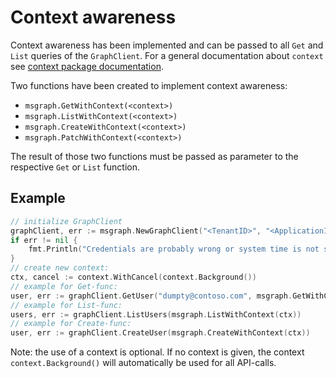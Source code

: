 # Context awareness

Context awareness has been implemented and can be passed to all `Get` and `List` queries of the `GraphClient`. For a general documentation about `context` see [context package documentation](https://pkg.go.dev/context).

Two functions have been created to implement context awareness:

* `msgraph.GetWithContext(<context>)`
* `msgraph.ListWithContext(<context>)`
* `msgraph.CreateWithContext(<context>)`
* `msgraph.PatchWithContext(<context>)`

The result of those two functions must be passed as parameter to the respective `Get` or `List` function.

## Example

````go
// initialize GraphClient
graphClient, err := msgraph.NewGraphClient("<TenantID>", "<ApplicationID>", "<ClientSecret>")
if err != nil {
    fmt.Println("Credentials are probably wrong or system time is not synced: ", err)
}
// create new context:
ctx, cancel := context.WithCancel(context.Background())
// example for Get-func:
user, err := graphClient.GetUser("dumpty@contoso.com", msgraph.GetWithContext(ctx))
// example for List-func:
users, err := graphClient.ListUsers(msgraph.ListWithContext(ctx))
// example for Create-func:
user, err := graphClient.CreateUser(msgraph.CreateWithContext(ctx))
````

Note: the use of a context is optional. If no context is given, the context `context.Background()` will automatically be used for all API-calls.